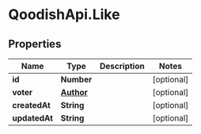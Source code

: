 # QoodishApi.Like

## Properties
Name | Type | Description | Notes
------------ | ------------- | ------------- | -------------
**id** | **Number** |  | [optional] 
**voter** | [**Author**](Author.md) |  | [optional] 
**createdAt** | **String** |  | [optional] 
**updatedAt** | **String** |  | [optional] 


